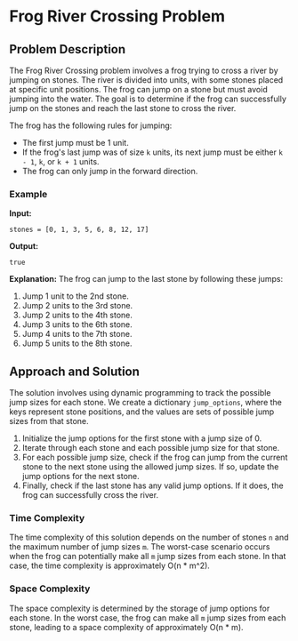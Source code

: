 # Frog River Crossing Problem

## Problem Description

The Frog River Crossing problem involves a frog trying to cross a river by jumping on stones. The river is divided into units, with some stones placed at specific unit positions. The frog can jump on a stone but must avoid jumping into the water. The goal is to determine if the frog can successfully jump on the stones and reach the last stone to cross the river.

The frog has the following rules for jumping:

- The first jump must be 1 unit.
- If the frog's last jump was of size `k` units, its next jump must be either `k - 1`, `k`, or `k + 1` units.
- The frog can only jump in the forward direction.

### Example

**Input:**
```
stones = [0, 1, 3, 5, 6, 8, 12, 17]
```

**Output:**
```
true
```

**Explanation:**
The frog can jump to the last stone by following these jumps:
1. Jump 1 unit to the 2nd stone.
2. Jump 2 units to the 3rd stone.
3. Jump 2 units to the 4th stone.
4. Jump 3 units to the 6th stone.
5. Jump 4 units to the 7th stone.
6. Jump 5 units to the 8th stone.

## Approach and Solution 

The solution involves using dynamic programming to track the possible jump sizes for each stone. We create a dictionary `jump_options`, where the keys represent stone positions, and the values are sets of possible jump sizes from that stone.

1. Initialize the jump options for the first stone with a jump size of 0.
2. Iterate through each stone and each possible jump size for that stone.
3. For each possible jump size, check if the frog can jump from the current stone to the next stone using the allowed jump sizes. If so, update the jump options for the next stone.
4. Finally, check if the last stone has any valid jump options. If it does, the frog can successfully cross the river.

### Time Complexity

The time complexity of this solution depends on the number of stones `n` and the maximum number of jump sizes `m`. The worst-case scenario occurs when the frog can potentially make all `m` jump sizes from each stone. In that case, the time complexity is approximately O(n * m^2).

### Space Complexity

The space complexity is determined by the storage of jump options for each stone. In the worst case, the frog can make all `m` jump sizes from each stone, leading to a space complexity of approximately O(n * m).

